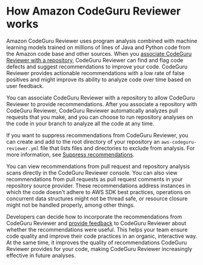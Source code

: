 # How Amazon CodeGuru Reviewer works<a name="how-codeguru-reviewer-works"></a>

Amazon CodeGuru Reviewer uses program analysis combined with machine learning models trained on millions of lines of Java and Python code from the Amazon code base and other sources\. When you [associate CodeGuru Reviewer with a repository](https://docs.aws.amazon.com/codeguru/latest/reviewer-ug/getting-started-associate-repository.html), CodeGuru Reviewer can find and flag code defects and suggest recommendations to improve your code\. CodeGuru Reviewer provides actionable recommendations with a low rate of false positives and might improve its ability to analyze code over time based on user feedback\.

You can associate CodeGuru Reviewer with a repository to allow CodeGuru Reviewer to provide recommendations\. After you associate a repository with CodeGuru Reviewer, CodeGuru Reviewer automatically analyzes pull requests that you make, and you can choose to run repository analyses on the code in your branch to analyze all the code at any time\. 

If you want to suppress recommendations from CodeGuru Reviewer, you can create and add to the root directory of your repository an `aws-codeguru-reviewer.yml` file that lists files and directories to exclude from analysis\. For more information, see [Suppress recommendations](recommendation-suppression.md)\. 

You can view recommendations from pull request and repository analysis scans directly in the CodeGuru Reviewer console\. You can also view recommendations from pull requests as pull request comments in your repository source provider\. These recommendations address instances in which the code doesn't adhere to AWS SDK best practices, operations on concurrent data structures might not be thread safe, or resource closure might not be handled properly, among other things\.

Developers can decide how to incorporate the recommendations from CodeGuru Reviewer and [provide feedback](provide-feedback.md) to CodeGuru Reviewer about whether the recommendations were useful\. This helps your team ensure code quality and improve their code practices in an organic, interactive way\. At the same time, it improves the quality of recommendations CodeGuru Reviewer provides for your code, making CodeGuru Reviewer increasingly effective in future analyses\.